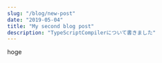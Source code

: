 ```yaml
---
slug: "/blog/new-post"
date: "2019-05-04"
title: "My second blog post"
description: "TypeScriptCompilerについて書きました"
---
```


hoge